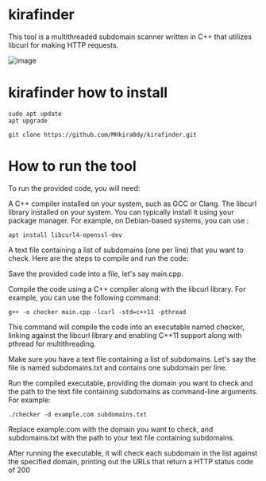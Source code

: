 # kirafinder

This tool is a multithreaded subdomain scanner written in C++ that utilizes libcurl for making HTTP requests.


![image](https://github.com/o337/kirafinder/assets/126006169/80e3abd8-647d-4f7d-99f1-cfe015f96525)

# kirafinder how to install

```
sudo apt update
apt upgrade
```
```
git clone https://github.com/MHkira0dy/kirafinder.git
```

# How to run the tool

To run the provided code, you will need:

A C++ compiler installed on your system, such as GCC or Clang.
The libcurl library installed on your system. You can typically install it using your package manager. For example, on Debian-based systems, you can use :
```
apt install libcurl4-openssl-dev
```
A text file containing a list of subdomains (one per line) that you want to check.
Here are the steps to compile and run the code:

Save the provided code into a file, let's say main.cpp.

Compile the code using a C++ compiler along with the libcurl library. For example, you can use the following command:
```
g++ -o checker main.cpp -lcurl -std=c++11 -pthread
```
This command will compile the code into an executable named checker, linking against the libcurl library and enabling C++11 support along with pthread for multithreading.

Make sure you have a text file containing a list of subdomains. Let's say the file is named subdomains.txt and contains one subdomain per line.

Run the compiled executable, providing the domain you want to check and the path to the text file containing subdomains as command-line arguments. For example:

```
./checker -d example.com subdomains.txt
```

Replace example.com with the domain you want to check, and subdomains.txt with the path to your text file containing subdomains.

After running the executable, it will check each subdomain in the list against the specified domain, printing out the URLs that return a HTTP status code of 200



